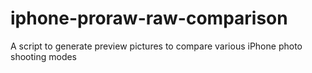 # iphone-proraw-raw-comparison
A script to generate preview pictures to compare various iPhone photo shooting modes
